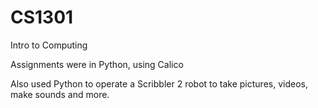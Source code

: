 # CS1301
Intro to Computing

Assignments were in Python, using Calico

Also used Python to operate a Scribbler 2 robot to take pictures, videos, make sounds and more.
